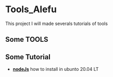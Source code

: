 # Tools_Alefu
This project I will made severals tutorials of tools

## Some TOOLS 

## Some Tutorial

* [**nodeJs**][link-tutorial-node] how to install in ubunto 20.04 LT


<!-- links -->
[link-tutorial-node]: /tutorial/node/NODE.md